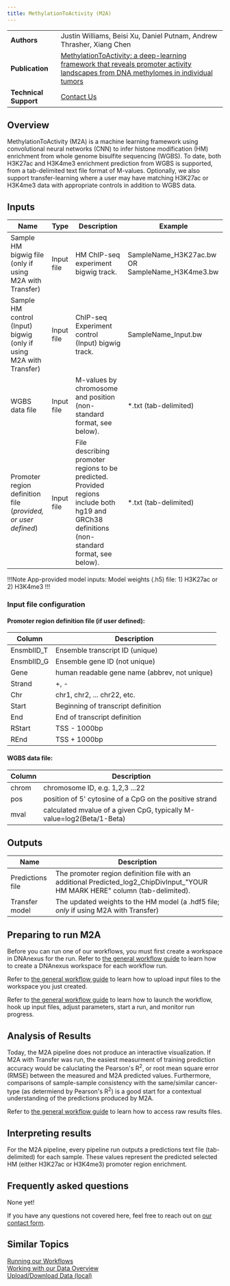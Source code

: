 ```yaml
---
title: MethylationToActivity (M2A)
---
```


|                       |                                                                                                                                                                                                                    |
| --------------------- | ------------------------------------------------------------------------------------------------------------------------------------------------------------------------------------------------------------------ |
| **Authors**           | Justin Williams, Beisi Xu, Daniel Putnam, Andrew Thrasher, Xiang Chen                                                                                                                                              |
| **Publication**       | [MethylationToActivity: a deep-learning framework that reveals promoter activity landscapes from DNA methylomes in individual tumors](https://genomebiology.biomedcentral.com/articles/10.1186/s13059-020-02220-y) |
| **Technical Support** | [Contact Us](https://stjude.cloud/contact)                                                                                                                                                                         |

## Overview

MethylationToActivity (M2A) is a machine learning framework using convolutional neural networks (CNN) to infer histone modification (HM) enrichment from whole genome bisulfite sequencing (WGBS). To date, both H3K27ac and H3K4me3 enrichment prediction from WGBS is supported, from a tab-delimited text file format of M-values. Optionally, we also support transfer-learning where a user may have matching H3K27ac or H3K4me3 data with appropriate controls in addition to WGBS data.

## Inputs 

| Name                                                               | Type       | Description                                                                                                                                   | Example                                        |
| ------------------------------------------------------------------ | ---------- | --------------------------------------------------------------------------------------------------------------------------------------------- | ---------------------------------------------- |
| Sample HM bigwig file (only if using M2A with Transfer)            | Input file | HM ChIP-seq experiment bigwig track.                                                                                                          | SampleName_H3K27ac.bw OR SampleName_H3K4me3.bw |
| Sample HM control (Input) bigwig (only if using M2A with Transfer) | Input file | ChIP-seq Experiment control (Input) bigwig track.                                                                                             | SampleName_Input.bw                            |
| WGBS data file                                                     | Input file | M-values by chromosome and position (non-standard format, see below).                                                                         | *.txt (tab-delimited)                          |
| Promoter region definition file (*provided, or user defined*)      | Input file | File describing promoter regions to be predicted. Provided regions include both hg19 and GRCh38 definitions (non-standard format, see below). | *.txt (tab-delimited)                          |

!!!Note App-provided model inputs:
Model weights (.h5) file: 1) H3K27ac or 2) H3K4me3 
!!!

### Input file configuration

#### Promoter region definition file (if user defined):

| Column     | Description                                   |
| ---------- | --------------------------------------------- |
| EnsmblID_T | Ensemble transcript ID (unique)               |
| EnsmblID_G | Ensemble gene ID (not unique)                 |
| Gene       | human readable gene name (abbrev, not unique) |
| Strand     | +, -                                          |
| Chr        | chr1, chr2, ... chr22, etc.                   |
| Start      | Beginning of transcript definition            |
| End        | End of transcript definition                  |
| RStart     | TSS - 1000bp                                  |
| REnd       | TSS + 1000bp                                  |

#### WGBS data file:

| Column | Description                                                           |
| ------ | --------------------------------------------------------------------- |
| chrom  | chromosome ID, e.g. 1,2,3 ...22                                       |
| pos    | position of 5' cytosine of a CpG on the positive strand               |
| mval   | calculated mvalue of a given CpG, typically M-value=log2(Beta/1-Beta) |

## Outputs

| Name             | Description                                                                                                                    |
| ---------------- | ------------------------------------------------------------------------------------------------------------------------------ |
| Predictions file | The promoter region definition file with an additional Predicted_log2_ChipDivInput_"YOUR HM MARK HERE" column (tab-delimited). |
| Transfer model   | The updated weights to the HM model (a .hdf5 file; *only* if using M2A with Transfer)                                          |

## Preparing to run M2A

Before you can run one of our workflows, you must first create a workspace in DNAnexus for the run. Refer to [the general workflow guide](../../analyzing-data/running-sj-workflows/#getting-started) to learn how to create a DNAnexus workspace for each workflow run.

Refer to [the general workflow guide](../../analyzing-data/running-sj-workflows/#uploading-files) to learn how to upload input files to the workspace you just created.

Refer to [the general workflow guide](../../analyzing-data/running-sj-workflows/#running-the-workflow) to learn how to launch the workflow, hook up input files, adjust parameters, start a run, and monitor run progress.

## Analysis of Results

Today, the M2A pipeline does not produce an interactive visualization. If M2A with Transfer was run, the easiest measurment of training prediction accuracy would be caluclating the Pearson's R<sup>2</sup>, or root mean square error (RMSE) between the measured and M2A predicted values. Furthermore, comparisons of sample-sample consistency with the same/similar cancer-type (as determiend by Pearson's R<sup>2</sup>) is a good start for a contextual understanding of the predictions produced by M2A.

Refer to [the general workflow guide](../../analyzing-data/running-sj-workflows/#raw-results-files) to learn how to access raw results files.

## Interpreting results

For the M2A pipeline, every pipeline run outputs a predictions text file (tab-delimited) for each sample. These values represent the predicted selected HM (either H3K27ac or H3K4me3) promoter region enrichment. 

## Frequently asked questions

None yet!

If you have any questions not covered here, feel free to reach
out on [our contact form](https://hospital.stjude.org/apps/forms/fb/st-jude-cloud-contact/).

## Similar Topics

[Running our Workflows](../../analyzing-data/running-sj-workflows)  
[Working with our Data Overview](../../managing-data/working-with-our-data)   
[Upload/Download Data (local)](../../managing-data/upload-local)  

